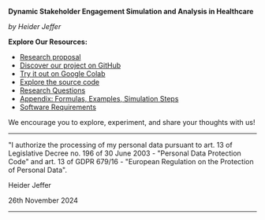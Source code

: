 **Dynamic Stakeholder Engagement Simulation and Analysis in Healthcare**

*by Heider Jeffer*


**Explore Our Resources:**
- [Research proposal](https://github.com/HeiderJeffer/Participatory-Modeling-for-Societal-Complexity-in-Healthcare/blob/main/documents/Research%20proposal.pdf)
- [Discover our project on GitHub](https://github.com/HeiderJeffer/Participatory-Modeling-for-Societal-Complexity-in-Healthcare)
- [Try it out on Google Colab](https://colab.research.google.com/drive/105ePLc-icF1qyzUB-VX9SQ446raubosx?authuser=2)
- [Explore the source code](https://github.com/HeiderJeffer/Participatory-Modeling-for-Societal-Complexity-in-Healthcare/blob/main/Healthcare%20Participatory%20Model%20Simulation/Healthcare%20Participatory%20Model%20Simulation.ipynb)
- [Research Questions](https://github.com/HeiderJeffer/Participatory-Modeling-for-Societal-Complexity-in-Healthcare/blob/main/documents/Research%20Questions.pdf)
- [Appendix: Formulas, Examples, Simulation Steps](https://github.com/HeiderJeffer/Participatory-Modeling-for-Societal-Complexity-in-Healthcare/blob/main/documents/appendix%20.pdf)
- [Software Requirements](https://github.com/HeiderJeffer/Participatory-Modeling-for-Societal-Complexity-in-Healthcare/blob/main/documents/Requirements.txt)

We encourage you to explore, experiment, and share your thoughts with us!

---

"I authorize the processing of my personal data pursuant to art. 13 of Legislative Decree no. 196 of 30 June 2003 - "Personal Data Protection Code" and art. 13 of GDPR 679/16 - "European Regulation on the Protection of Personal Data".

Heider Jeffer

26th November 2024

---
